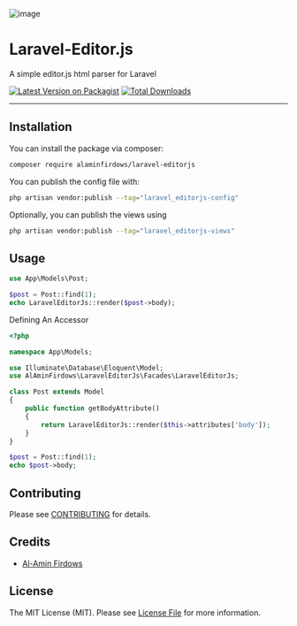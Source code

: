 ![image](https://user-images.githubusercontent.com/30468274/162574530-f9af87ef-79d4-41de-8ddb-9ebf60563ac9.png)

# Laravel-Editor.js

A simple editor.js html parser for Laravel

[![Latest Version on Packagist](https://img.shields.io/packagist/v/alaminfirdows/laravel-editorjs.svg?style=for-the-badge)](https://packagist.org/packages/alaminfirdows/laravel-editorjs)
[![Total Downloads](https://img.shields.io/packagist/dt/alaminfirdows/laravel-editorjs.svg?style=for-the-badge)](https://packagist.org/packages/alaminfirdows/laravel-editorjs)

---

## Installation

You can install the package via composer:

```bash
composer require alaminfirdows/laravel-editorjs
```

You can publish the config file with:

```bash
php artisan vendor:publish --tag="laravel_editorjs-config"
```

Optionally, you can publish the views using

```bash
php artisan vendor:publish --tag="laravel_editorjs-views"
```

## Usage

```php
use App\Models\Post;

$post = Post::find(1);
echo LaravelEditorJs::render($post->body);
```

Defining An Accessor

```php
<?php

namespace App\Models;

use Illuminate\Database\Eloquent\Model;
use AlAminFirdows\LaravelEditorJs\Facades\LaravelEditorJs;

class Post extends Model
{
    public function getBodyAttribute()
    {
        return LaravelEditorJs::render($this->attributes['body']);
    }
}

$post = Post::find(1);
echo $post->body;
```

## Contributing

Please see [CONTRIBUTING](https://github.com/spatie/.github/blob/main/CONTRIBUTING.md) for details.

## Credits

-   [Al-Amin Firdows](https://github.com/alaminfirdows)

## License

The MIT License (MIT). Please see [License File](LICENSE.md) for more information.
